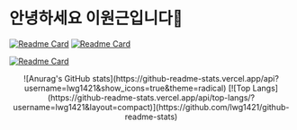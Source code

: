# 안녕하세요 이원근입니다👋

<div align="center"></div>

<!-- ### 데이터사이언스 협업 웹서비스 개발
### 프로배구팀 경기/선수정보 분석 및 시각화 웹서비스 개발 -->
[![Readme Card](https://github-readme-stats.vercel.app/api/pin/?username=lwg1421&repo=Multicampus_Project3)](https://github.com/lwg1421/Multicampus_Project3.git)
[![Readme Card](https://github-readme-stats.vercel.app/api/pin/?username=lwg1421&repo=Multicampus_Project2)]([https://github.com/lwg1421/MultiCampus_Project2.git](https://github.com/lwg1421/MultiCampus_Project2.git))

[![Readme Card](https://github-readme-stats.vercel.app/api/pin/?username=lwg1421&repo=Multicampus_Project2)](https://github.com/lwg1421/MultiCampus_Project2.git)

<div align="center">
![Anurag's GitHub stats](https://github-readme-stats.vercel.app/api?username=lwg1421&show_icons=true&theme=radical)
[![Top Langs](https://github-readme-stats.vercel.app/api/top-langs/?username=lwg1421&layout=compact)](https://github.com/lwg1421/github-readme-stats)
</div>

